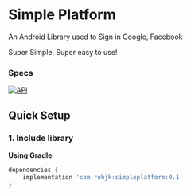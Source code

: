 # Simple Platform

An Android Library used to Sign in Google, Facebook

Super Simple, Super easy to use!

### Specs
[![API](https://img.shields.io/badge/API-16%2B-brightgreen.svg?style=flat)](https://android-arsenal.com/api?level=16)

## Quick Setup

### 1. Include library

**Using Gradle**

``` gradle
dependencies {
    implementation 'com.rohjk:simpleplatform:0.1'
}
```
